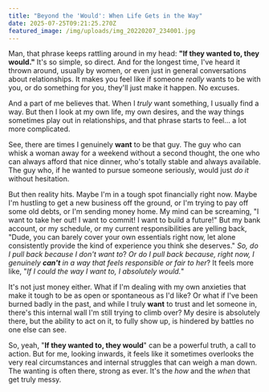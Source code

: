 ```yaml
---
title: "Beyond the 'Would': When Life Gets in the Way"
date: 2025-07-25T09:21:25.270Z
featured_image: /img/uploads/img_20220207_234001.jpg
---
```

<!--StartFragment-->

Man, that phrase keeps rattling around in my head: **"If they wanted to, they would."** It's so simple, so direct. And for the longest time, I've heard it thrown around, usually by women, or even just in general conversations about relationships. It makes you feel like if someone *really* wants to be with you, or do something for you, they'll just make it happen. No excuses.

And a part of me believes that. When I *truly* want something, I usually find a way. But then I look at my own life, my own desires, and the way things sometimes play out in relationships, and that phrase starts to feel... a lot more complicated.

See, there are times I genuinely **want** to be that guy. The guy who can whisk a woman away for a weekend without a second thought, the one who can always afford that nice dinner, who's totally stable and always available. The guy who, if he wanted to pursue someone seriously, would just *do it* without hesitation.

But then reality hits. Maybe I'm in a tough spot financially right now. Maybe I'm hustling to get a new business off the ground, or I'm trying to pay off some old debts, or I'm sending money home. My mind can be screaming, "I want to take her out! I want to commit! I want to build a future!" But my bank account, or my schedule, or my current responsibilities are yelling back, "Dude, you can barely cover your own essentials right now, let alone consistently provide the kind of experience you think she deserves." *So, do I pull back because I don't want to*? *Or do I pull back because, right now, I genuinely **can't** in a way that feels responsible or fair to her*? It feels more like, "*If I could the way I want to, I absolutely would.*"

It's not just money either. What if I'm dealing with my own anxieties that make it tough to be as open or spontaneous as I'd like? Or what if I've been burned badly in the past, and while I truly **want** to trust and let someone in, there's this internal wall I'm still trying to climb over? My desire is absolutely there, but the ability to act on it, to fully show up, is hindered by battles no one else can see.

So, yeah, "**If they wanted to, they would**" can be a powerful truth, a call to action. But for me, looking inwards, it feels like it sometimes overlooks the very real circumstances and internal struggles that can weigh a man down. The wanting is often there, strong as ever. It's the *how* and the *when* that get truly messy.

<!--EndFragment-->